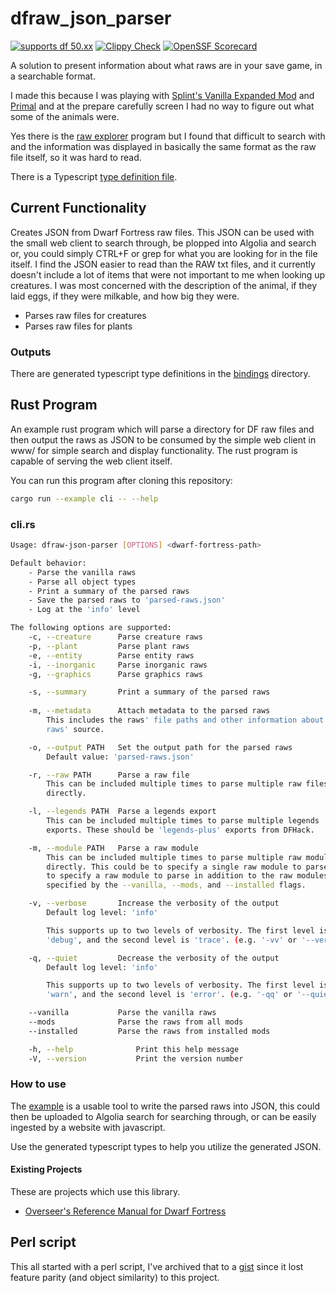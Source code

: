 # dfraw_json_parser

[![supports df 50.xx](https://img.shields.io/badge/Supports%20Dwarf%20Fortress-0.50.xx-%235E3E0D?style=plastic)](https://bay12games.com/dwarves/)
[![Clippy Check](https://github.com/nwesterhausen/dfraw_json_parser/actions/workflows/clippy.yml/badge.svg)](https://github.com/nwesterhausen/dfraw_json_parser/actions/workflows/clippy.yml)
[![OpenSSF Scorecard](https://api.securityscorecards.dev/projects/github.com/nwesterhausen/dfraw_json_parser/badge)](https://securityscorecards.dev/viewer/?uri=github.com/nwesterhausen/dfraw_json_parser)

A solution to present information about what raws are in your save game, in a searchable format.

I made this because I was playing with [Splint's Vanilla Expanded Mod](http://www.bay12forums.com/smf/index.php?topic=177593.0)
and [Primal](http://www.bay12forums.com/smf/index.php?topic=172869.15) and at the prepare carefully
screen I had no way to figure out what some of the animals were.

Yes there is the [raw explorer](http://www.bay12forums.com/smf/index.php?topic=103360) program but I found
that difficult to search with and the information was displayed in basically the same format as the raw file
itself, so it was hard to read.

There is a Typescript [type definition file](./typing.d.ts).

## Current Functionality

Creates JSON from Dwarf Fortress raw files. This JSON can be used with the small web client to search
through, be plopped into Algolia and search or, you could simply CTRL+F or grep for what you are looking
for in the file itself. I find the JSON easier to read than the RAW txt files, and it currently doesn't
include a lot of items that were not important to me when looking up creatures. I was most concerned with
the description of the animal, if they laid eggs, if they were milkable, and how big they were.

- Parses raw files for creatures
- Parses raw files for plants

### Outputs

There are generated typescript type definitions in the [bindings](/bindings/) directory.

## Rust Program

An example rust program which will parse a directory for DF raw files and then output the raws as JSON
to be consumed by the simple web client in www/ for simple search and display functionality.
The rust program is capable of serving the web client itself.

You can run this program after cloning this repository:

```bash
cargo run --example cli -- --help
```

### cli.rs

```sh
Usage: dfraw-json-parser [OPTIONS] <dwarf-fortress-path>

Default behavior:
    - Parse the vanilla raws
    - Parse all object types
    - Print a summary of the parsed raws
    - Save the parsed raws to 'parsed-raws.json'
    - Log at the 'info' level

The following options are supported:
    -c, --creature      Parse creature raws
    -p, --plant         Parse plant raws
    -e, --entity        Parse entity raws
    -i, --inorganic     Parse inorganic raws
    -g, --graphics      Parse graphics raws

    -s, --summary       Print a summary of the parsed raws
    
    -m, --metadata      Attach metadata to the parsed raws
        This includes the raws' file paths and other information about the
        raws' source.

    -o, --output PATH   Set the output path for the parsed raws
        Default value: 'parsed-raws.json'

    -r, --raw PATH      Parse a raw file
        This can be included multiple times to parse multiple raw files
        directly. 

    -l, --legends PATH  Parse a legends export
        This can be included multiple times to parse multiple legends
        exports. These should be 'legends-plus' exports from DFHack.

    -m, --module PATH   Parse a raw module
        This can be included multiple times to parse multiple raw modules
        directly. This could be to specify a single raw module to parse, or
        to specify a raw module to parse in addition to the raw modules
        specified by the --vanilla, --mods, and --installed flags.

    -v, --verbose       Increase the verbosity of the output
        Default log level: 'info'

        This supports up to two levels of verbosity. The first level is
        'debug', and the second level is 'trace'. (e.g. '-vv' or '--verbose --verbose')

    -q, --quiet         Decrease the verbosity of the output
        Default log level: 'info'

        This supports up to two levels of verbosity. The first level is
        'warn', and the second level is 'error'. (e.g. '-qq' or '--quiet --quiet')

    --vanilla           Parse the vanilla raws
    --mods              Parse the raws from all mods
    --installed         Parse the raws from installed mods

    -h, --help              Print this help message
    -V, --version           Print the version number

```

### How to use

The [example](examples/cli.rs) is a usable tool to write the parsed raws into JSON, this could then be uploaded
to Algolia search for searching through, or can be easily ingested by a website with javascript.

Use the generated typescript types to help you utilize the generated JSON.

#### Existing Projects

These are projects which use this library.

- [Overseer's Reference Manual for Dwarf Fortress](https://github.com/nwesterhausen/overseers-manual-df)

## Perl script

This all started with a perl script, I've archived that to a
[gist](https://gist.github.com/nwesterhausen/2fe7775aef7d5f40fd0ababf7d711fa7) since it lost feature
parity (and object similarity) to this project.
